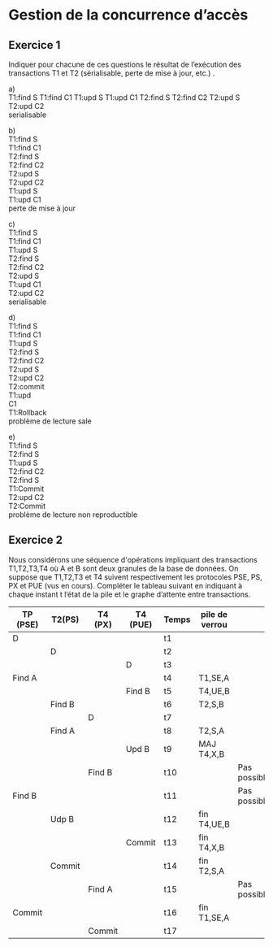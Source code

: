 # Gestion de la concurrence d’accès

## Exercice 1 
Indiquer pour chacune de ces questions le résultat de l’exécution des transactions T1 et T2 (sérialisable, perte de mise à jour, etc.) .

a)   
T1:find S
T1:find C1
T1:upd S
T1:upd C1
T2:find S
T2:find C2
T2:upd S
T2:upd C2   
serialisable

b)   
T1:find S   
T1:find C1  
T2:find S    
T2:find C2    
T2:upd S   
T2:upd C2    
T1:upd S    
T1:upd C1   
perte de mise à jour 

c)     
T1:find S  
T1:find C1  
T1:upd S   
T2:find S  
T2:find C2  
T2:upd S   
T1:upd C1  
T2:upd C2     
serialisable 

d)   
T1:find S  
T1:find C1  
T1:upd S  
T2:find S  
T2:find C2  
T2:upd S  
T2:upd C2  
T2:commit  
T1:upd  
C1  
T1:Rollback   
problème de lecture sale

e)  
T1:find S  
T2:find S  
T1:upd S   
T2:find C2  
T2:find S  
T1:Commit  
T2:upd C2  
T2:Commit     
problème de lecture non reproductible  


## Exercice 2
Nous considérons une séquence d'opérations impliquant des transactions T1,T2,T3,T4
où A et B sont deux granules de la base de données. On suppose que T1,T2,T3 et T4 suivent
respectivement les protocoles PSE, PS, PX et PUE (vus en cours). Compléter le tableau suivant en
indiquant à chaque instant t l’état de la pile et le graphe d’attente entre transactions.

| TP (PSE) | T2(PS) | T4 (PX) | T4 (PUE) | Temps |  pile de verrou   |     |
| -------- | ------ | ------- | -------- | ----- | --- | --- |
|    D     |        |         |          |   t1    |     |     |
|          |    D   |         |          |   t2    |     |     |
|          |        |         |    D     |   t3    |     |     |
|  Find A  |        |         |          |   t4    |  T1,SE,A   |     |
|          |        |         |  Find B  |   t5    |  T4,UE,B   |     |
|          | Find B |         |          |   t6    |  T2,S,B   |     |
|          |        |    D    |          |   t7    |     |     |
|          | Find A |         |          |   t8    | T2,S,A    |     |
|          |        |         |  Upd B   |   t9    |  MAJ T4,X,B   |     |
|          |        |  Find B |          |   t10   |     |  Pas possible   |
|  Find B  |        |         |          |   t11   |     |  Pas possible   |
|          |  Udp B |         |          |   t12   | fin T4,UE,B   |     |
|          |        |         |  Commit  |   t13   | fin T4,X,B    |     |
|          | Commit |         |          |   t14   | fin T2,S,A    |     |
|          |        |  Find A |          |   t15   |     |  Pas possible   |
|  Commit  |        |         |          |   t16   | fin T1,SE,A  |     |
|          |        |  Commit |          |   t17   |     |     |